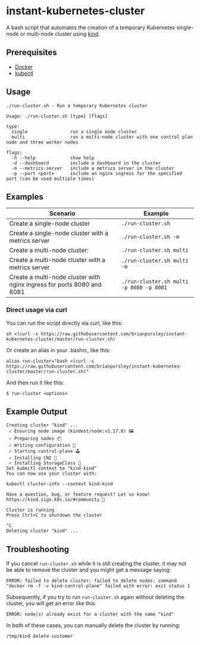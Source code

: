 # instant-kubernetes-cluster

A bash script that automates the creation of a temporary Kubernetes single-node or multi-node cluster using [kind](https://kind.sigs.k8s.io/).

## Prerequisites

* [Docker](https://www.docker.com/)
* [kubectl](https://kubernetes.io/docs/tasks/tools/install-kubectl/)

## Usage

```
./run-cluster.sh - Run a temporary Kubernetes cluster

Usage: ./run-cluster.sh [type] [flags]

type:
  single                run a single node cluster
  multi                 run a multi-node cluster with one control plan node and three worker nodes

flags:
  -h --help             show help
  -d --dashboard        include a dashboard in the cluster
  -m --metrics-server   include a metrics server in the cluster
  -p --port <port>      include an nginx ingress for the specified port (can be used multiple times)
```

## Examples

|Scenario|Example|
|--|--|
|Create a single-node cluster|`./run-cluster.sh`|
|Create a single-node cluster with a metrics server|`./run-cluster.sh -m`|
|Create a multi-node cluster:|`./run-cluster.sh multi`|
|Create a multi-node cluster with a metrics server|`./run-cluster.sh multi -m`|
|Create a multi-node cluster with nginx ingress for ports 8080 and 8081|`./run-cluster.sh multi -p 8080 -p 8081`|

### Direct usage via curl
You can run the script directly via curl, like this:
```
sh <(curl -s https://raw.githubusercontent.com/brianpursley/instant-kubernetes-cluster/master/run-cluster.sh)
```

Or create an alias in your .bashrc, like this:
```
alias run-cluster="bash <(curl -s https://raw.githubusercontent.com/brianpursley/instant-kubernetes-cluster/master/run-cluster.sh)"
```
And then run it like this:
```
$ run-cluster <options>
```

## Example Output
```
Creating cluster "kind" ...
 ✓ Ensuring node image (kindest/node:v1.17.0) 🖼
 ✓ Preparing nodes 📦  
 ✓ Writing configuration 📜 
 ✓ Starting control-plane 🕹️ 
 ✓ Installing CNI 🔌 
 ✓ Installing StorageClass 💾 
Set kubectl context to "kind-kind"
You can now use your cluster with:

kubectl cluster-info --context kind-kind

Have a question, bug, or feature request? Let us know! https://kind.sigs.k8s.io/#community 🙂

Cluster is running
Press Ctrl+C to shutdown the cluster

^C
Deleting cluster "kind" ...
```

## Troubleshooting

If you cancel `run-cluster.sh` while it is still creating the cluster, it may not be able to remove the cluster and you might get a message saying: 
```
ERROR: failed to delete cluster: failed to delete nodes: command "docker rm -f -v kind-control-plane" failed with error: exit status 1
```

Subsequently, if you try to run `run-cluster.sh` again without deleting the cluster, you will get an error like this:
```
ERROR: node(s) already exist for a cluster with the name "kind"
```

In both of these cases, you can manually delete the cluster by running:
```
/tmp/kind delete customer
```
